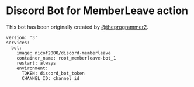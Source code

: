 # Discord Bot for MemberLeave action

This bot has been originally created by [@theprogrammer2](https://github.com/theprogrammer2).

```
version: '3'
services:
  bot:
    image: nicof2000/discord-memberleave
    container_name: root_memberleave-bot_1
    restart: always
    environment:
      TOKEN: discord_bot_token
      CHANNEL_ID: channel_id
    
```
